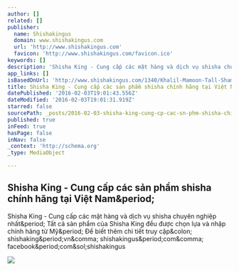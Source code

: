 ```yaml
---
author: []
related: []
publisher:
  name: Shishakingus
  domain: www.shishakingus.com
  url: 'http://www.shishakingus.com'
  favicon: 'http://www.shishakingus.com/favicon.ico'
keywords: []
description: 'Shisha King - Cung cấp các mặt hàng và dịch vụ shisha chuyên nghiệp nhất. Tất cả sản phẩm của Shisha King đều được chọn lựa và nhập chính hãng từ Mỹ. Để biết thêm chi tiết truy cập: shishaking.vn, shishakingus.com, facebook.com/shishakingus'
app_links: []
isBasedOnUrl: 'http://www.shishakingus.com/1340/Khalil-Mamoon-Tall-Shamadan-Hookah.html'
title: Shisha King - Cung cấp các sản phẩm shisha chính hãng tại Việt Nam.
datePublished: '2016-02-03T19:01:43.556Z'
dateModified: '2016-02-03T19:01:31.919Z'
starred: false
sourcePath: _posts/2016-02-03-shisha-king-cung-cp-cac-sn-phm-shisha-chinh-hang-ti-vi.md
published: true
inFeed: true
hasPage: false
inNav: false
_context: 'http://schema.org'
_type: MediaObject

---
```

<article style=""><h1>Shisha King - Cung cấp các sản phẩm shisha chính hãng tại Việt Nam&amp;period;</h1><p>Shisha King - Cung cấp các mặt hàng và dịch vụ shisha chuyên nghiệp nhất&amp;period; Tất cả sản phẩm của Shisha King đều được chọn lựa và nhập chính hãng từ Mỹ&amp;period; Để biết thêm chi tiết truy cập&amp;colon; shishaking&amp;period;vn&amp;comma; shishakingus&amp;period;com&amp;comma; facebook&amp;period;com&amp;sol;shishakingus</p><img src="http://www.shishakingus.com/Upload/Images/250214030703.jpg" /></article>